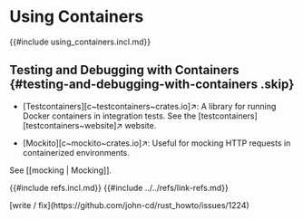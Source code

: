 # Using Containers

{{#include using_containers.incl.md}}

## Testing and Debugging with Containers {#testing-and-debugging-with-containers .skip}

- [Testcontainers][c~testcontainers~crates.io]↗: A library for running Docker containers in integration tests.
See the [testcontainers][testcontainers~website]↗ website.

- [Mockito][c~mockito~crates.io]↗: Useful for mocking HTTP requests in containerized environments.

See [[mocking | Mocking]].

{{#include refs.incl.md}}
{{#include ../../refs/link-refs.md}}

<div class="hidden">
[write / fix](https://github.com/john-cd/rust_howto/issues/1224)
</div>
